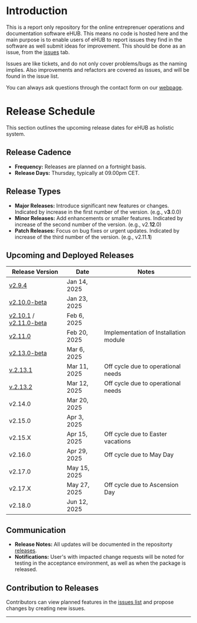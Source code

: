 # Introduction
This is a report only repository for the online entreprenuer operations and documentation software eHUB. This means no code is hosted here and the main purpose is to enable users of eHUB to report issues they find in the software as well submit ideas for improvement. This should be done as an issue, from the [issues](https://github.com/studio27se/ehub/issues/) tab.

Issues are like tickets, and do not only cover problems/bugs as the naming implies. Also improvements and refactors are covered as issues, and will be found in the issue list.

You can always ask questions through the contact form on our [webpage](https://studio27.se/contact/).

# Release Schedule

This section outlines the upcoming release dates for eHUB as holistic system.

## Release Cadence
- **Frequency:** Releases are planned on a fortnight basis.
- **Release Days:** Thursday, typically at 09.00pm CET.

## Release Types
- **Major Releases:** Introduce significant new features or changes. Indicated by increase in the first number of the version. (e.g., v**3**.0.0)
- **Minor Releases:** Add enhancements or smaller features. Indicated by increase of the second number of the version. (e.g., v2.**12**.0)
- **Patch Releases:** Focus on bug fixes or urgent updates. Indicated by increase of the third number of the version. (e.g., v2.11.**1**)

## Upcoming and Deployed Releases

| Release Version | Date         | Notes                           |
| --------------- | ------------ | ------------------------------- |
| [v2.9.4](https://github.com/studio27se/ehub/releases/tag/v2.9.4)         | Jan 14, 2025 |                                 |
| [v2.10.0-beta](https://github.com/studio27se/ehub/releases/tag/v2.10.0-beta)         | Jan 23, 2025 |                                 |
| [v2.10.1](https://github.com/studio27se/ehub/releases/tag/v2.10.1) / [v2.11.0-beta](https://github.com/studio27se/ehub/releases/tag/v2.11.0-beta)         | Feb 6, 2025  |                                 |
| [v2.11.0](https://github.com/studio27se/ehub/releases/tag/v2.11.0)         | Feb 20, 2025 | Implementation of Installation module                                |
| [v2.13.0-beta](https://github.com/studio27se/ehub/releases/tag/v2.13.0-beta)         | Mar 6, 2025  |                                 |
| [v.2.13.1](https://github.com/studio27se/ehub/releases/tag/v2.13.1) | Mar 11, 2025 | Off cycle due to operational needs |
| [v.2.13.2](https://github.com/studio27se/ehub/releases/tag/v2.13.2) | Mar 12, 2025 | Off cycle due to operational needs |
| v2.14.0         | Mar 20, 2025 |                                 |
| v2.15.0         | Apr 3, 2025  |                                 |
| v2.15.X         | Apr 15, 2025 | Off cycle due to Easter vacations |
| v2.16.0         | Apr 29, 2025  | Off cycle due to May Day        |
| v2.17.0         | May 15, 2025 |                                 |
| v2.17.X         | May 27, 2025 | Off cycle due to Ascension Day  |
| v2.18.0         | Jun 12, 2025 |                                 |


## Communication
- **Release Notes:** All updates will be documented in the repositorty [releases](https://github.com/studio27se/ehub/releases).
- **Notifications:** User's with impacted change requests will be noted for testing in the acceptance environment, as well as when the package is released.

## Contribution to Releases
Contributors can view planned features in the [issues list](https://github.com/studio27se/ehub/issues/) and propose changes by creating new issues.

---


